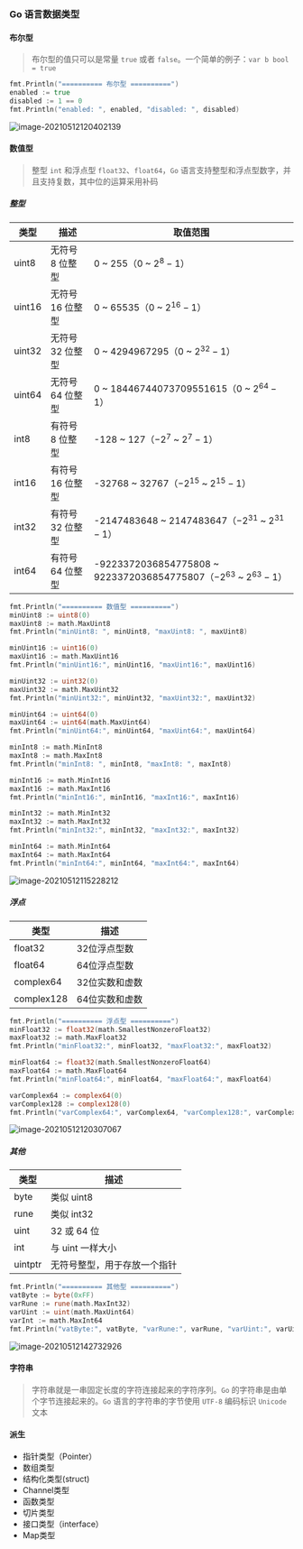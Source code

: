 ### Go 语言数据类型

#### 布尔型

>   布尔型的值只可以是常量 `true` 或者 `false`。一个简单的例子：`var b bool = true`

```go
fmt.Println("========== 布尔型 ==========")
enabled := true
disabled := 1 == 0
fmt.Println("enabled: ", enabled, "disabled: ", disabled)
```

![image-20210512120402139](https://typroa12138.oss-cn-hangzhou.aliyuncs.com/image/2021/05/202105121204022.png)



#### 数值型

>   整型 `int` 和浮点型 `float32`、`float64`，`Go` 语言支持整型和浮点型数字，并且支持复数，其中位的运算采用补码

##### 整型

| 类型   | 描述             | 取值范围                                                     |
| ------ | ---------------- | ------------------------------------------------------------ |
| uint8  | 无符号 8 位整型  | 0 ~ 255（0 ~ $2^8-1$）                                       |
| uint16 | 无符号 16 位整型 | 0 ~ 65535（0 ~ $2^{16}-1$）                                  |
| uint32 | 无符号 32 位整型 | 0 ~ 4294967295（0 ~ $2^{32}-1$）                             |
| uint64 | 无符号 64 位整型 | 0 ~ 18446744073709551615（0 ~ $2^{64}-1$）                   |
| int8   | 有符号 8 位整型  | -128 ~ 127（$-2^7$ ~ $2^{7}-1$）                             |
| int16  | 有符号 16 位整型 | -32768 ~ 32767（$-2^{15}$ ~ $2^{15}-1$）                     |
| int32  | 有符号 32 位整型 | -2147483648 ~ 2147483647（$-2^{31}$ ~ $2^{31}-1$）           |
| int64  | 有符号 64 位整型 | -9223372036854775808 ~ 9223372036854775807（$-2^{63}$ ~ $2^{63}-1$） |

```go
fmt.Println("========== 数值型 ==========")
minUint8 := uint8(0)
maxUint8 := math.MaxUint8
fmt.Println("minUint8: ", minUint8, "maxUint8: ", maxUint8)

minUint16 := uint16(0)
maxUint16 := math.MaxUint16
fmt.Println("minUint16:", minUint16, "maxUint16:", maxUint16)

minUint32 := uint32(0)
maxUint32 := math.MaxUint32
fmt.Println("minUint32:", minUint32, "maxUint32:", maxUint32)

minUint64 := uint64(0)
maxUint64 := uint64(math.MaxUint64)
fmt.Println("minUint64:", minUint64, "maxUint64:", maxUint64)

minInt8 := math.MinInt8
maxInt8 := math.MaxInt8
fmt.Println("minInt8: ", minInt8, "maxInt8: ", maxInt8)

minInt16 := math.MinInt16
maxInt16 := math.MaxInt16
fmt.Println("minInt16:", minInt16, "maxInt16:", maxInt16)

minInt32 := math.MinInt32
maxInt32 := math.MaxInt32
fmt.Println("minInt32:", minInt32, "maxInt32:", maxInt32)

minInt64 := math.MinInt64
maxInt64 := math.MaxInt64
fmt.Println("minInt64:", minInt64, "maxInt64:", maxInt64)
```

![image-20210512115228212](https://typroa12138.oss-cn-hangzhou.aliyuncs.com/image/2021/05/2021051211522828.png)

##### 浮点

| 类型       | 描述           |
| ---------- | -------------- |
| float32    | 32位浮点型数   |
| float64    | 64位浮点型数   |
| complex64  | 32位实数和虚数 |
| complex128 | 64位实数和虚数 |

```go
fmt.Println("========== 浮点型 ==========")
minFloat32 := float32(math.SmallestNonzeroFloat32)
maxFloat32 := math.MaxFloat32
fmt.Println("minFloat32:", minFloat32, "maxFloat32:", maxFloat32)

minFloat64 := float32(math.SmallestNonzeroFloat64)
maxFloat64 := math.MaxFloat64
fmt.Println("minFloat64:", minFloat64, "maxFloat64:", maxFloat64)

varComplex64 := complex64(0)
varComplex128 := complex128(0)
fmt.Println("varComplex64:", varComplex64, "varComplex128:", varComplex128)
```

![image-20210512120307067](https://typroa12138.oss-cn-hangzhou.aliyuncs.com/image/2021/05/202105121203077.png)

##### 其他

| 类型    | 描述                         |
| ------- | ---------------------------- |
| byte    | 类似 uint8                   |
| rune    | 类似 int32                   |
| uint    | 32 或 64 位                  |
| int     | 与 uint 一样大小             |
| uintptr | 无符号整型，用于存放一个指针 |

```go
fmt.Println("========== 其他型 ==========")
vatByte := byte(0xFF)
varRune := rune(math.MaxInt32)
varUint := uint(math.MaxUint64)
varInt := math.MaxInt64
fmt.Println("vatByte:", vatByte, "varRune:", varRune, "varUint:", varUint, "varInt:", varInt)
```

![image-20210512142732926](https://typroa12138.oss-cn-hangzhou.aliyuncs.com/image/2021/05/2021051214273232.png)



#### 字符串

>   字符串就是一串固定长度的字符连接起来的字符序列。`Go` 的字符串是由单个字节连接起来的。`Go` 语言的字符串的字节使用 `UTF-8` 编码标识 `Unicode` 文本



#### 派生

-   指针类型（Pointer）
-   数组类型
-   结构化类型(struct)
-   Channel类型
-   函数类型
-   切片类型
-   接口类型（interface）
-   Map类型